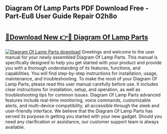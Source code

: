 ## Diagram Of Lamp Parts PDF Download Free - Part-Eu8 User Guide Repair O2h8o

# <h2><a href="http://dfi1mb.blite.top/?on=Diagram+Of+Lamp+Parts">🔗Download New 👉🔴 Diagram Of Lamp Parts</a></h2>

[![Diagram Of Lamp Parts download](https://i.imgur.com/lujVjoI.png)](http://dfi1mb.blite.top/?on=Diagram+Of+Lamp+Parts)
Greetings and welcome to the user manual for your newly assembled Diagram Of Lamp Parts. This manual is specifically designed to help you get started with your product and provide you with a thorough understanding of its features, functions, and capabilities. You will find step-by-step instructions for installation, usage, maintenance, and troubleshooting. To make the most of your Diagram Of Lamp Parts, please read this user manual carefully before use. It includes clear instructions for installation, setup, and operation, as well as troubleshooting tips for common issues. Diagram Of Lamp Parts advanced features include real-time monitoring, voice commands, customizable alerts, and multi-device compatibility, all accessible through the sleek and user-friendly interface. We believe that the Diagram Of Lamp Parts has served its purpose in getting you started with your new gadget. Should you need any clarification or assistance, our customer support team is always available.
